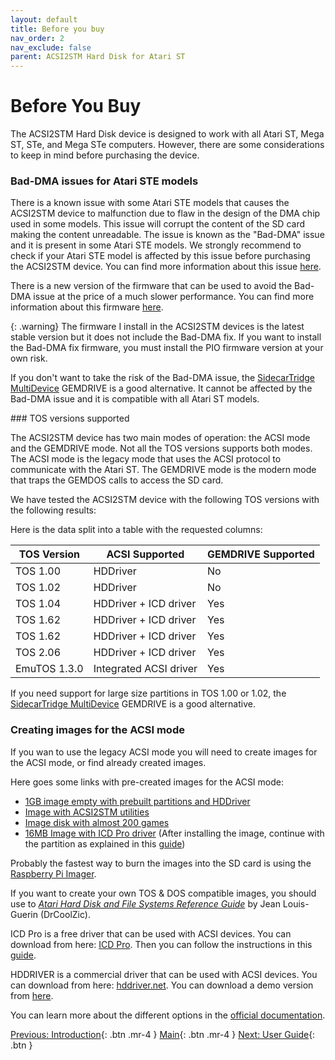 ```yaml
---
layout: default
title: Before you buy
nav_order: 2
nav_exclude: false
parent: ACSI2STM Hard Disk for Atari ST
---
```


# Before You Buy

The ACSI2STM Hard Disk device is designed to work with all Atari ST, Mega ST, STe, and Mega STe computers. However, there are some considerations to keep in mind before purchasing the device.

### Bad-DMA issues for Atari STE models

There is a known issue with some Atari STE models that causes the ACSI2STM device to malfunction due to flaw in the design of the DMA chip used in some models. This issue will corrupt the content of the SD card making the content unreadable. The issue is known as the "Bad-DMA" issue and it is present in some Atari STE models. We strongly recommend to check if your Atari STE model is affected by this issue before purchasing the ACSI2STM device. You can find more information about this issue [here](https://www.exxosforum.co.uk/atari/last/DMAfix/index.htm).

There is a new version of the firmware that can be used to avoid the Bad-DMA issue at the price of a much slower performance. You can find more information about this firmware [here](https://github.com/retro16/acsi2stm/blob/stable/doc/tutorial.md).

{: .warning}
The firmware I install in the ACSI2STM devices is the latest stable version but it does not include the Bad-DMA fix. If you want to install the Bad-DMA fix firmware, you must install the PIO firmware version at your own risk.

If you don't want to take the risk of the Bad-DMA issue, the [SidecarTridge MultiDevice](https://sidecartridge.com/products/sidecartridge-multidevice-atari-st/) GEMDRIVE is a good alternative. It cannot be affected by the Bad-DMA issue and it is compatible with all Atari ST models.

### TOS versions supported

The ACSI2STM device has two main modes of operation: the ACSI mode and the GEMDRIVE mode. Not all the TOS versions supports both modes. The ACSI mode is the legacy mode that uses the ACSI protocol to communicate with the Atari ST. The GEMDRIVE mode is the modern mode that traps the GEMDOS calls to access the SD card. 

We have tested the ACSI2STM device with the following TOS versions with the following results:

Here is the data split into a table with the requested columns:

| **TOS Version** | **ACSI Supported**                  | **GEMDRIVE Supported**           |
|------------------|------------------------------------|-----------------------------------|
| TOS 1.00         | HDDriver                           | No             |
| TOS 1.02         | HDDriver                           | No             |
| TOS 1.04         | HDDriver + ICD driver              | Yes            |
| TOS 1.62         | HDDriver + ICD driver              | Yes            |
| TOS 1.62         | HDDriver + ICD driver              | Yes            |
| TOS 2.06         | HDDriver + ICD driver              | Yes            |
| EmuTOS 1.3.0     | Integrated ACSI driver             | Yes            |

If you need support for large size partitions in TOS 1.00 or 1.02, the [SidecarTridge MultiDevice](https://sidecartridge.com/products/sidecartridge-multidevice-atari-st/) GEMDRIVE is a good alternative.

### Creating images for the ACSI mode

If you wan to use the legacy ACSI mode you will need to create images for the ACSI mode, or find already created images. 

Here goes some links with pre-created images for the ACSI mode:
- [1GB image empty with prebuilt partitions and HDDriver]()
- [Image with ACSI2STM utilities](http://atarist.sidecartridge.com.s3.amazonaws.com/acsi2stm-5.00-hd0.img)
- [Image disk with almost 200 games](hhttp://atarist.sidecartridge.com.s3.amazonaws.com/1GB-GAMES.img.zip)
- [16MB Image with ICD Pro driver](http://joo.kie.sk/?page_id=306) (After installing the image, continue with the partition as explained in this [guide](http://joo.kie.sk/?page_id=306))

Probably the fastest way to burn the images into the SD card is using the [Raspberry Pi Imager](https://www.raspberrypi.com/software/).

If you want to create your own TOS & DOS compatible images, you should use to [_Atari Hard Disk and File Systems Reference Guide_](http://atarist.sidecartridge.com.s3.amazonaws.com/atari-st-hd-file-systems-ref-guide.pdf) by Jean Louis-Guerin (DrCoolZic).

ICD Pro is a free driver that can be used with ACSI devices. You can download from here: [ICD Pro](http://joo.kie.sk/?page_id=306). Then you can follow the instructions in this [guide](http://joo.kie.sk/?page_id=306).

HDDRIVER is a commercial driver that can be used with ACSI devices. You can download from here: [hddriver.net](https://www.hddriver.net/). You can download a demo version from [here](https://www.hddriver.net/downloads/hddrdemo125_scsi.img).

You can learn more about the different options in the [official documentation](https://github.com/retro16/acsi2stm/blob/stable/doc/compatibility.md).

[Previous: Introduction](/acsi2stm-atari-st/introduction/){: .btn .mr-4 }
[Main](/acsi2stm-atari-st/){: .btn .mr-4 }
[Next: User Guide](/acsi2stm-atari-st/user-guide/){: .btn }
